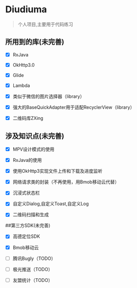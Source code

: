 # Diudiuma

> 个人项目,主要用于代码练习

## 所用到的库(未完善)

- [x] RxJava

- [x] OkHttp3.0

- [x] Glide

- [x] Lambda

- [x] 类似于微信的图片选择器（library）

- [x] 强大的BaseQuickAdapter用于适配RecyclerView（library）

- [x] 二维码库ZXing

## 涉及知识点(未完善)

- [x] MPV设计模式的使用

- [x] RxJava的使用

- [x] 使用OkHttp3实现文件上传和下载及进度监听

- [x] 网络请求类的封装（不再使用，用Bmob移动云代替）

- [x] 沉浸式状态栏

- [x] 自定义Dialog,自定义Toast,自定义Log

- [x] 二维码扫描和生成

##第三方SDK(未完善)

- [x] 高德定位SDK

- [X] Bmob移动云

- [ ] 腾讯Bugly（TODO）

- [ ] 极光推送（TODO）

- [ ] 友盟统计（TODO）